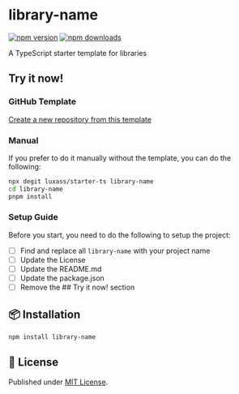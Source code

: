 # library-name

[![npm version][npm-version-src]][npm-version-href]
[![npm downloads][npm-downloads-src]][npm-downloads-href]

A TypeScript starter template for libraries

## Try it now!

### GitHub Template

[Create a new repository from this template](https://github.com/new?template_name=starter-ts&template_owner=luxass)

### Manual

If you prefer to do it manually without the template, you can do the following:

```bash
npx degit luxass/starter-ts library-name
cd library-name
pnpm install
```

### Setup Guide

Before you start, you need to do the following to setup the project:

- [ ] Find and replace all `library-name` with your project name
- [ ] Update the License
- [ ] Update the README.md
- [ ] Update the package.json
- [ ] Remove the ## Try it now! section

## 📦 Installation

```sh
npm install library-name
```

## 📄 License

Published under [MIT License](./LICENSE).

<!-- Badges -->

[npm-version-src]: https://img.shields.io/npm/v/library-name?style=flat&colorA=18181B&colorB=4169E1
[npm-version-href]: https://npmjs.com/package/library-name
[npm-downloads-src]: https://img.shields.io/npm/dm/library-name?style=flat&colorA=18181B&colorB=4169E1
[npm-downloads-href]: https://npmjs.com/package/library-name
